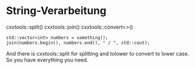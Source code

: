 # String-Verarbeitung #

cxxtools::split()
cxxtools::join()
cxxtools::convert<>()

    std::vector<int> numbers = something();
    join(numbers.begin(), numbers.end(), " / ", std::cout);

And there is cxxtools::split for splitting and tolower to convert to
lower case. So you have everything you need.